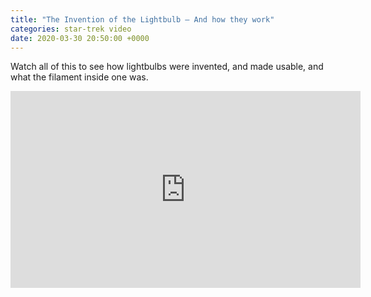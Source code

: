 ```yaml
---
title: "The Invention of the Lightbulb – And how they work"
categories: star-trek video
date: 2020-03-30 20:50:00 +0000
---
```

Watch all of this to see how lightbulbs were invented, and made usable, and what the filament inside one was.

<div><iframe width="560" height="315" src="https://www.youtube-nocookie.com/embed/ThBkzEfjVl0" frameborder="0" allow="accelerometer; autoplay; encrypted-media; gyroscope; picture-in-picture" allowfullscreen></iframe></div>